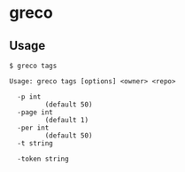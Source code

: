 greco
===

## Usage

```shell
$ greco tags

Usage: greco tags [options] <owner> <repo>

  -p int
    	 (default 50)
  -page int
    	 (default 1)
  -per int
    	 (default 50)
  -t string

  -token string
```
